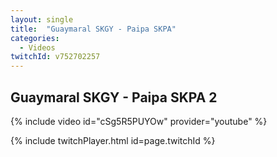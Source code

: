 ```yaml
---
layout: single
title:  "Guaymaral SKGY - Paipa SKPA"
categories:
  - Videos
twitchId: v752702257
---
```


## Guaymaral SKGY - Paipa SKPA 2

{% include video id="cSg5R5PUYOw" provider="youtube" %}

{% include twitchPlayer.html id=page.twitchId %}
